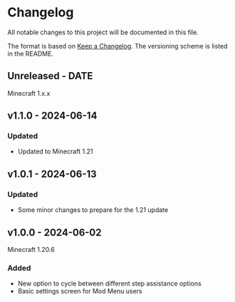 # Changelog

All notable changes to this project will be documented in this file.

The format is based on [Keep a Changelog](https://keepachangelog.com/en/1.0.0/).
The versioning scheme is listed in the README.

<!-- ### Known Issues -->
<!-- ### Added -->
<!-- ### Updated -->
<!-- ### Changed -->
<!-- ### Deprecated -->
<!-- ### Removed -->
<!-- ### Fixed -->
<!-- ### Security -->

## Unreleased - DATE

Minecraft 1.x.x

## v1.1.0 - 2024-06-14

### Updated

- Updated to Minecraft 1.21

## v1.0.1 - 2024-06-13

### Updated

- Some minor changes to prepare for the 1.21 update

## v1.0.0 - 2024-06-02

Minecraft 1.20.6

### Added

- New option to cycle between different step assistance options
- Basic settings screen for Mod Menu users
